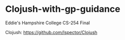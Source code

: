 Clojush-with-gp-guidance
========================

Eddie's Hampshire College CS-254 Final

Clojush:
https://github.com/lspector/Clojush
